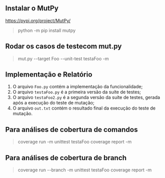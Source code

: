 ## Instalar o MutPy

https://pypi.org/project/MutPy/

> python -m pip install mutpy

## Rodar os casos de testecom mut.py

> mut.py --target Foo --unit-test testaFoo -m


## Implementação e Relatório

1. O arquivo ``Foo.py`` contém a implementação da funcionalidade;
1. O arquivo ``testaFoo.py`` é a primeira versão da suíte de testes;
1. O arquivo ``testaFoo2.py`` é a segunda versão da suíte de testes, gerada após a execução do teste de mutação;
1. O arquivo ``out.txt`` contém o resultado final da execução do teste de mutação.

## Para análises de cobertura de comandos

> coverage run -m unittest testaFoo
> coverage report -m

## Para análises de cobertura de branch

> coverage run --branch -m unittest testaFoo
> coverage report -m
